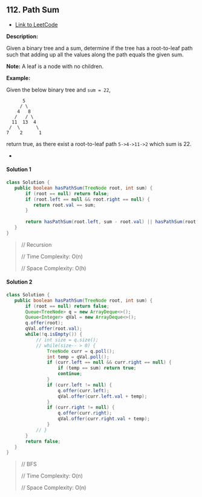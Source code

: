 ## 112. Path Sum

- [Link to LeetCode](https://leetcode.com/problems/path-sum/)

**Description:**



Given a binary tree and a sum, determine if the tree has a root-to-leaf path such that adding up all the values along the path equals the given sum.

**Note:** A leaf is a node with no children.

**Example:**

Given the below binary tree and `sum = 22`,

```
      5
     / \
    4   8
   /   / \
  11  13  4
 /  \      \
7    2      1
```

return true, as there exist a root-to-leaf path `5->4->11->2` which sum is 22.



<!-- tabs:start -->



<!-- tabs:end -->



- 

  

<!-- tabs:start -->

#### **Solution 1**



```java
class Solution {
   public boolean hasPathSum(TreeNode root, int sum) {
       if (root == null) return false;
       if (root.left == null && root.right == null) {
          return root.val == sum;
       }
      
       return hasPathSum(root.left, sum - root.val) || hasPathSum(root.right, sum - root.val);
   }
}
```



> // Recursion
>
> // Time Complexity: O(n)
>
> // Space Complexity: O(h)



#### **Solution 2**



```java
class Solution {
   public boolean hasPathSum(TreeNode root, int sum) {
       if (root == null) return false;
       Queue<TreeNode> q = new ArrayDeque<>();
       Queue<Integer> qVal = new ArrayDeque<>();
       q.offer(root);
       qVal.offer(root.val);
       while(!q.isEmpty()) {
           // int size = q.size();
           // while(size-- > 0) {
               TreeNode curr = q.poll();
               int temp = qVal.poll();
               if (curr.left == null && curr.right == null) {
                   if (temp == sum) return true;
                   continue;
               }
               if (curr.left != null) {
                   q.offer(curr.left);
                   qVal.offer(curr.left.val + temp);
               }
               if (curr.right != null) {
                   q.offer(curr.right);
                   qVal.offer(curr.right.val + temp);
               }
           // }
       }
       return false;
   }
}
```



> // BFS
>
> // Time Complexity: O(n)
>
> // Space Complexity: O(n)

<!-- tabs:end -->



